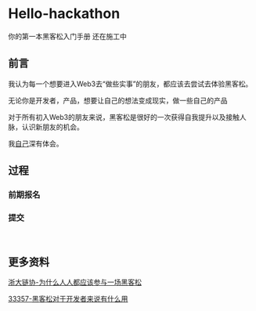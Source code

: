 # Hello-hackathon
你的第一本黑客松入门手册 还在施工中


## 前言

我认为每一个想要进入Web3去“做些实事”的朋友，都应该去尝试去体验黑客松。

无论你是开发者，产品，想要让自己的想法变成现实，做一些自己的产品

对于所有初入Web3的朋友来说，黑客松是很好的一次获得自我提升以及接触人脉，认识新朋友的机会。

我[自己](http://github.com/yanboishere)深有体会。

## 过程

### 前期报名 

### 提交







<br>





## 更多资料

[浙大链协-为什么人人都应该参与一场黑客松](https://x.com/zjubca/status/1705159500884590701)

[33357-黑客松对于开发者来说有什么用](https://github.com/33357/smartcontract-apps/blob/main/Meeting/Hackathon.md)



